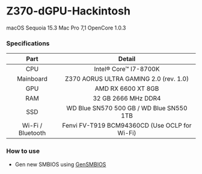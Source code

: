 # Z370-dGPU-Hackintosh
macOS Sequoia 15.3
Mac Pro 7,1
OpenCore 1.0.3

### Specifications
|Part|Detail|
| :------: | :----------------------------------------------------------: |
|CPU|Intel® Core™ I7-8700K|
|Mainboard|Z370 AORUS ULTRA GAMING 2.0 (rev. 1.0)|
|GPU|AMD RX 6600 XT 8GB|
|RAM|32 GB 2666 MHz DDR4|
|SSD|WD Blue SN570 500 GB / WD Blue SN550 1TB|
|Wi-Fi / Bluetooth|Fenvi FV-T919 BCM94360CD (Use OCLP for Wi-Fi)|

### How to use
- Gen new SMBIOS using [GenSMBIOS]([https://dortania.github.io/OpenCore-Post-Install/universal/iservices.html#using-macserial](https://github.com/corpnewt/GenSMBIOS))
